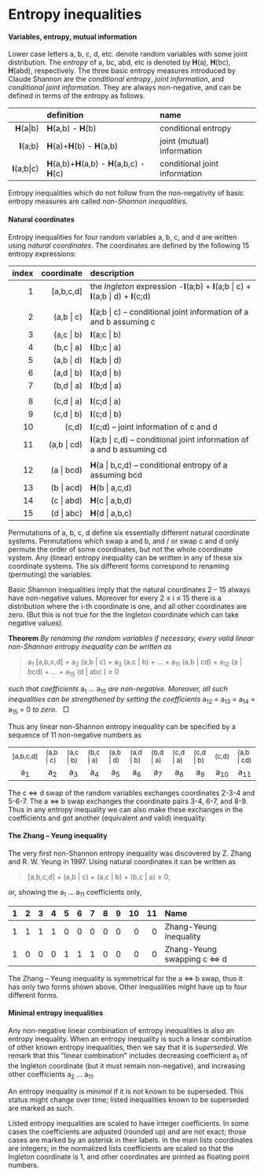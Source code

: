 Entropy inequalities
=============

#### Variables, entropy, mutual information

Lower case letters a, b, c, d, etc. denote random variables
with some joint distribution.  The *entropy* of a, bc, abd, etc is denoted
by **H**(a), **H**(bc), **H**(abd), respectively. The three basic entropy
measures introduced by Claude Shannon are the *conditional entropy*, *joint information*,
and *conditional joint information*. They are always non-negative,
and can be defined in terms of the entropy as follows.

|  | definition | name |
|---:|:------|:------|
|**H**(a\|b) | **H**(a,b) - **H**(b) | conditional entropy |
|**I**(a;b) | **H**(a)+**H**(b) - **H**(a,b) | joint (mutual) information |
|**I**(a;b\|c) | **H**(a,b)+**H**(a,b) - **H**(a,b,c) - **H**(c) | conditional joint information |

Entropy inequalities which do not follow from the non-negativity of basic 
entropy measures are called *non-Shannon inequalities*.

#### Natural coordinates

Entropy inequalities for four random variables a, b, c, and d are written
using *natural coordinates*. The coordinates are defined by the following
15 entropy expressions:

|index| coordinate  | description |
|-------:|-----------:|:-----------|
|1| [a,b,c,d]   | the *Ingleton* expression -**I**(a;b) + **I**(a;b \| c) + **I**(a;b \| d) + **I**(c;d) |
| |            |                 |
|2| (a,b \| c)  | **I**(a;b \| c) &ndash; conditional joint information of a and b assuming c |
|3| (a,c \| b)  | **I**(a;c \| b) |
|4| (b,c \| a)  | **I**(b;c \| a) |
|5| (a,b \| d)  | **I**(a;b \| d) |
|6| (a,d \| b)  | **I**(a;d \| b) |
|7| (b,d \| a)  | **I**(b;d \| a) |
| |            |                 |
|8| (c,d \| a)  | **I**(c;d \| a) |
|9| (c,d \| b)  | **I**(c;d \| b) |
|10| (c,d)       | **I**(c;d)  &ndash; joint information of c and d |
|11| (a,b \| cd) | **I**(a;b \| c,d) &ndash; conditional joint information of a and b  assuming cd |
|  |           |                 |
|12| (a \| bcd)  | **H**(a \| b,c,d) &ndash; conditional entropy of a assuming bcd |
|13| (b \| acd)  | **H**(b \| a,c,d) |
|14| (c \| abd)  | **H**(c \| a,b,d) |
|15| (d \| abc)  | **H**(d \| a,b,c) |

Permutations of a, b, c, d define six essentially different natural
coordinate systems. Permutations which swap 
a and b, and / or swap c and d only permute the order of some coordinates,
but not the whole coordinate system.
Any (linear) entropy inequality can be written in any of these six
coordinate systems. The six different forms correspond to renaming
(permuting) the variables.

Basic Shannon inequalities imply that the natural coordinates
2 &ndash; 15 always have non-negative values. Moreover for every 
2 &le; i &le; 15 there is a distribution where the i-th coordinate is
one, and all other coordinates are zero. (But this is not true for the
the Ingleton coordinate which can take negative values).

**Theorem** *By renaming the random variables if necessary, every valid
linear non-Shannon entropy inequality can be written as*

> a<sub>1</sub> [a,b,c,d] + a<sub>2</sub> (a,b | c) + a<sub>3</sub> (a,c | b) + ... + a<sub>11</sub> (a,b | cd) + a<sub>12</sub> (a | bcd) + ... + a<sub>15</sub> (d | abc ) &ge; 0

<p><em>such that coefficients</em> a<sub>1</sub> ... a<sub>15</sub> <em>are non-negative.
Moreover, all such inequalities can be strengthened by setting the
coefficients</em>  a<sub>12</sub> = a<sub>13</sub>
= a<sub>14</sub> = a<sub>15</sub> = 0 <em>to zero</em>. &nbsp; &#x25a1; </p>

<p>Thus any linear non-Shannon entropy inequality can be specified by a sequence
of 11 non-negative numbers as</p>

<table><tr><td><sub>[a,b,c,d]</sub></td>
<td><sub>(a,b | c)</sub></td><td><sub>(a,c | b)</sub></td><td><sub>(b,c | a)</sub></td>
<td><sub>(a,b | d)</sub></td><td><sub>(a,d | b)</sub></td><td><sub>(b,d | a)</sub></td>
<td><sub>(c,d | a)</sub></td><td><sub>(c,d | b)</sub></td><td><sub>(c,d)</sub></td><td><sub>(a,b | cd)</sub></td>
<tr><td align="center"> a<sub>1</sub> </td>
<td align="center"> a<sub>2</sub> </td><td align="center"> a<sub>3</sub> </td><td align="center"> a<sub>4</sub> </td>
<td align="center"> a<sub>5</sub> </td><td align="center"> a<sub>6</sub> </td><td align="center"> a<sub>7</sub> </td>
<td align="center"> a<sub>8</sub> </td><td align="center"> a<sub>9</sub> </td><td align="center"> a<sub>10</sub> </td><td align="center"> a<sub>11</sub> </td></tr>
</table>

<p>The c &#8660; d swap of the random variables exchanges coordinates 2-3-4
and 5-6-7.  The a &#8660; b swap exchanges the coordinate pairs 3-4, 6-7,
and 8-9.  Thus in any entropy inequality we can also make these exchanges
in the coefficients and got another (equivalent and valid) inequality.</p>

#### The Zhang &ndash; Yeung inequality

The very first non-Shannon entropy inequality was discovered by Z. Zhang and
R. W. Yeung in 1997. Using natural coordinates it can be written as

> [a,b,c,d] + (a,b | c) + (a,c | b) + (b,c | a) &ge; 0,

or, showing the a<sub>1</sub> ... a<sub>11</sub> coefficients only,

|  1|  2|  3|  4|  5|  6|  7|  8|  9| 10| 11| Name |
|--:|--:|--:|--:|--:|--:|--:|--:|--:|--:|--:|:-----|
|  1|  1|  1|  1|  0|  0|  0|  0|  0|  0|  0|Zhang-Yeung inequality |
|  1|  0|  0|  0|  1|  1|  1|  0|  0|  0|  0|Zhang-Yeung swapping c &#8660; d |

The Zhang &ndash; Yeung inequality is symmetrical for the a &#8660; b
swap, thus it has only two forms shown above. Other inequalities might have
up to four different forms.

#### Minimal entropy inequalities

Any non-negative linear combination of entropy inequalities is also an
entropy inequality. When an entropy inequality is such a
linear combination of other known entropy inequalities, then we say that it
is *superseded*. 
We remark that this &quot;linear combination&quot; includes decreasing
coefficient a<sub>1</sub> of the Ingleton coordinate (but it must remain
non-negative), and increasing other coefficients a<sub>2</sub> ... 
a<sub>11</sub>.

An entropy inequality is *minimal* if it is not known to be superseded.
This status might change over time; listed inequalities known to be
superseded are marked as such.

Listed entropy inequalities are scaled to have integer coefficients. In some
cases the coefficients are adjusted (rounded up) and are not exact; those
cases are marked by an asterisk in their labels.
In the main lists coordinates are integers; in the
normalized lists coefficients are scaled so that the Ingleton coordinate
is 1, and other coordinates are printed as floating point numbers.

